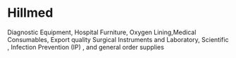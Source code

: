 # Hillmed
Diagnostic Equipment, Hospital Furniture, Oxygen Lining,Medical Consumables, Export quality Surgical Instruments and Laboratory, Scientific , Infection Prevention (IP) , and general order supplies
